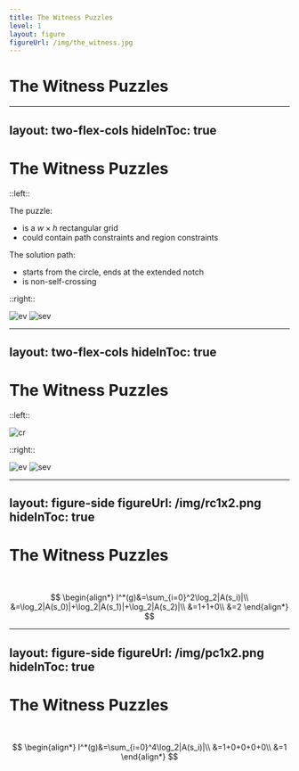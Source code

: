 ```yaml
---
title: The Witness Puzzles
level: 1
layout: figure
figureUrl: /img/the_witness.jpg
---
```

<!--suppress HtmlUnknownTag, HtmlUnknownTarget -->

# The Witness Puzzles

---
layout: two-flex-cols
hideInToc: true
---

# The Witness Puzzles

::left::

<v-click>

The puzzle:
- is a $w\times h$ rectangular grid
- could contain path constraints and region constraints

</v-click>

<v-click>

The solution path:
- starts from the circle, ends at the extended notch
- is non-self-crossing

</v-click>

::right::

<div class="flex flex-col w-full justify-center items-center">

<img src="/img/ev4x4.png" alt="ev" class="shrink w-3/5"/>

<img src="/img/sev4x4.png" alt="sev" class="shrink w-3/5"/>

</div>

---
layout: two-flex-cols
hideInToc: true
---

# The Witness Puzzles

::left::

<Transform scale="1.15" origin="center top">

<img src="/img/cr.png" alt="cr">

</Transform>

::right::

<div class="flex flex-col w-full justify-center items-center">

<img src="/img/ev4x4.png" alt="ev" class="shrink w-3/5">

<img src="/img/sev4x4.png" alt="sev" class="shrink w-3/5">

</div>

---
layout: figure-side
figureUrl: /img/rc1x2.png
hideInToc: true
---

# The Witness Puzzles

<br>

<v-click>

$$
\begin{align*}
I^*(g)&=\sum_{i=0}^2\log_2|A(s_i)|\\
      &=\log_2|A(s_0)|+\log_2|A(s_1)|+\log_2|A(s_2)|\\
      &=1+1+0\\
      &=2
\end{align*}
$$

</v-click>

---
layout: figure-side
figureUrl: /img/pc1x2.png
hideInToc: true
---

# The Witness Puzzles

<br>

<v-click>

$$
\begin{align*}
I^*(g)&=\sum_{i=0}^4\log_2|A(s_i)|\\
      &=1+0+0+0+0\\
      &=1
\end{align*}
$$

</v-click>
